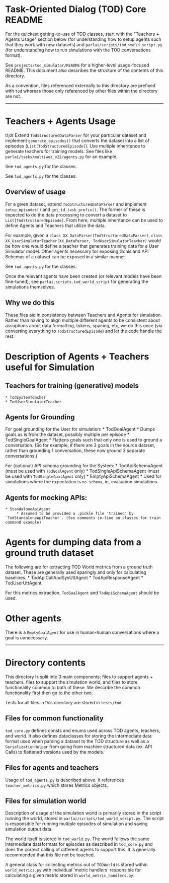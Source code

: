 # Task-Oriented Dialog (TOD) Core README

For the quickest getting-to-use of TOD classes, start with the "Teachers + Agents Usage" section below (for understanding how to setup agents such that they work with new datasets) and `parlai/scripts/tod_world_script.py` (for understanding how to run simulations with the TOD conversations format). 

See `projects/tod_simulator/README` for a higher-level usage-focused README. This document also describes the structure of the contents of this directory. 

As a convention, files referenced externally to this directory are prefixed with `tod` whereas those only referenced by other files within the directory are not. 

---

# Teachers + Agents Usage

tl;dr Extend `TodStructuredDataParser` for your particular dataset and implement `generate_episodes()` that converts the dataset into a list of episodes (`List[TodStructuredEpisode]`). Use multiple inheritence to generate teachers for training models. See files like `parlai/tasks/multiwoz_v22/agents.py` for an example. 

See `tod_agents.py` for the classes.  

See `tod_agents.py` for the classes.  

## Overview of usage

For a given dataset, extend `TodStructuredDataParser` and implement `setup_episodes()` and `get_id_task_prefix()`. The former of these is expected to do the data processing to convert a dataset to `List[TodStructuredEpisode]`. From here, multiple inheritance can be used to define Agents and Teachers that utilize the data.

For example, given a `class XX_DataParser(TodStructuredDataParser)`, `class XX_UserSimulatorTeacher(XX_DataParser, TodUserSimulatorTeacher)` would be how one would define a teacher that generates training data for a User Simulator model. Other agents necessary for exposing Goals and API Schemas of a dataset can be exposed in a similar manner. 

See `tod_agents.py` for the classes.  

Once the relevant agents have been created (or relevant models have been fine-tuned), see `parlai.scripts.tod_world_script` for generating the simulations themselves.

## Why we do this
These files aid in consistency between Teachers and Agents for simulation. Rather than having to align multiple different agents to be consistent about assuptions about data formatting, tokens, spacing, etc, we do this once (via converting everything to `TodStructuredEpisode`) and let the code handle the rest.

# Description of Agents + Teachers useful for Simulation
## Teachers for training (generative) models
    * TodSystemTeacher
    * TodUserSimulatorTeacher

## Agents for Grounding
For goal grounding for the User for simulation:
    * TodGoalAgent
        * Dumps goals as is from the dataset, possibly multiple per episode
    * TodSingleGoalAgent
        * Flattens goals such that only one is used to ground a conversation. (So for example, if there are 3 goals in the source dataset, rather than grounding 1 conversation, these now ground 3 separate conversations.)

For (optional) API schema grounding for the System:
    * TodApiSchemaAgent (must be used with `TodGoalAgent` only)
    * TodSingleApiSchemaAgent (must be used with `TodSingleGoalAgent` only)
    * EmptyApiSchemaAgent
        * Used for simulations where the expectation is `no schema`, ie, evaluation simulations.

## Agents for mocking APIs:
    * StandaloneApiAgent
         * Assumed to be provided a .pickle file 'trained' by `TodStandaloneApiTeacher`. (See comments in-line on classes for train command example)

# Agents for dumping data from a ground truth dataset
The following are for extracting TOD World metrics from a ground truth dataset. These are generally used sparingly and only for calculating baselines.
    * TodApiCallAndSysUttAgent
    * TodApiResponseAgent
    * TodUserUttAgent

For this metrics extraction, `TodGoalAgent` and `TodApiSchemaAgent` should be used.

# Other agents
There is a `EmptyGoalAgent` for use in human-human conversations where a goal is unnecessary.

---

# Directory contents

This directory is split into 3 main components: files to support agents + teachers, files to support the simulation world, and files to store functionality common to both of these. We describe the common functionality first then go to the other two.

Tests for all files in this directory are stored in `tests/tod`

## Files for common functionality 
`tod_core.py` defines consts and enums used across TOD agents, teachers, and world. It also defines dataclasses for storing the intermediate data format used when parsing a dataset to the TOD structure as well as a `SerializationHelper` from going from machine structured data (ex. API Calls) to flattened versions used by the models.


## Files for agents and teachers
Usage of `tod_agents.py` is described above. It references `teacher_metrics.py` which stores Metrics objects.

## Files for simulation world
Description of usage of the simulation world is primarily stored in the script running the world, stored in `parlai/scripts/tod_world_script.py`. The script is responsible for running multiple episodes of simulation and saving simulation output data. 

The world itself is stored in `tod_world.py`. The world follows the same intermediate dataformats for episodes as described in `tod_core.py` and does the correct calling of different agents to support this. It is generally recommended that this file not be touched. 

A general class for collecting metrics out of `TODWorld` is stored within `world_metrics.py` with individual 'metric handlers' responsible for calculating a given metric stored in `world_metric_handlers.py`. 

